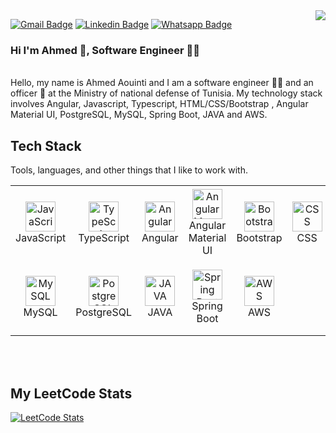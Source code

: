 <img align="right" src="https://visitor-badge.laobi.icu/badge?page_id=ahmed-aouinti.ahmed-aouinti">

[![Gmail Badge](https://img.shields.io/badge/-Gmail-c14438?style=flat-square&logo=Gmail&logoColor=white&link=mailto:awintiahmed2017@gmail.com)](mailto:awintiahmed2017@gmail.com)
[![Linkedin Badge](https://img.shields.io/badge/-LinkedIn-0e76a8?style=flat-square&logo=Linkedin&logoColor=white)](https://www.linkedin.com/in/ahmed-aouinti-8a6974146/)
[![Whatsapp Badge](https://img.shields.io/badge/-Whatsapp-4CA143?style=flat-square&labelColor=4CA143&logo=whatsapp&logoColor=white&link=https://api.whatsapp.com/send?phone=0021656132172&text=Hello!👋)](https://api.whatsapp.com/send?phone=0021693094444&text=Hello!👋)

### Hi I'm Ahmed 👋, Software Engineer 🧑‍💻
<br/>
Hello, my name is Ahmed Aouinti and I am a software engineer 🧑‍💻 and an officer 👮 at the Ministry of national defense of Tunisia. My technology stack involves Angular, Javascript, Typescript, HTML/CSS/Bootstrap , Angular Material UI, PostgreSQL, MySQL, Spring Boot, JAVA and AWS.
<br/>

<h2 align="left" id="tech">Tech Stack</h2>

Tools, languages, and other things that I like to work with.
<table>
  <tr>
   <td align="center" width="120" height="120">
        <img src="https://raw.githubusercontent.com/MacroPower/MacroPower/master/img/javascript-original.svg" width="48" height="48" alt="JavaScript" />
      <br>JavaScript
    </td>
    <td align="center" width="120" height="120">
        <img src="https://raw.githubusercontent.com/MacroPower/MacroPower/master/img/typescript-original.svg" width="48" height="48" alt="TypeScript" />
      <br>TypeScript
    </td>
     <td align="center" width="120" height="120">
        <img src="https://angular.io/assets/images/logos/angular/angular.svg" width="48" height="48" alt="Angular" />
      <br>Angular
    </td>
    <td align="center" width="120" height="120"> 
        <img src="https://ih1.redbubble.net/image.830028208.7543/st,small,507x507-pad,600x600,f8f8f8.u2.jpg" width="48" height="48" alt="Angular Material UI" />
      <br>Angular Material UI
    </td>
    <td align="center" width="120" height="120">
      <img src="https://cdn.worldvectorlogo.com/logos/bootstrap-4.svg" width="48" height="48" alt="Bootstrap" />
      <br>Bootstrap
    </td>
     </td>
        <td align="center" width="120" height="120">
        <img src="https://upload.wikimedia.org/wikipedia/commons/thumb/6/62/CSS3_logo.svg/800px-CSS3_logo.svg.png" width="48" height="48" alt="CSS" />
      <br>CSS
    </td>
  </tr>
  <tr>
    <td align="center" width="120" height="120">
        <img src="https://upload.wikimedia.org/wikipedia/fr/thumb/6/62/MySQL.svg/1280px-MySQL.svg.png" width="48" height="48" alt="MySQL" />
      <br>MySQL
  </td>
    <td align="center" width="120" height="120">
        <img src="https://wiki.postgresql.org/images/3/30/PostgreSQL_logo.3colors.120x120.png" width="48" height="48" alt="PostgreSQL" />
      <br>PostgreSQL
  </td>
   <td align="center" width="120" height="120">
        <img src="https://seeklogo.com/images/J/java-logo-7F8B35BAB3-seeklogo.com.png" width="48" height="48" alt="JAVA" />
      <br>JAVA
    </td>
      <td align="center" width="120" height="120">
        <img src="https://upload.wikimedia.org/wikipedia/commons/thumb/7/79/Spring_Boot.svg/512px-Spring_Boot.svg.png" width="48" height="48" alt="Spring Boot" />
      <br>Spring Boot
    </td>
     <td align="center" width="120" height="120">
        <img src="https://static-00.iconduck.com/assets.00/aws-icon-2048x2048-274bm1xi.png" width="48" height="48" alt="AWS" />
      <br>AWS
    </td>
  </tr>
</table>
<br></br>

<h2 align="left">My LeetCode Stats</h2>

[![LeetCode Stats](https://leetcard.jacoblin.cool/ahmedaouinti?theme=dark&font=Cantarell&ext=heatmap)](https://leetcode.com/ahmedaouinti)

 
